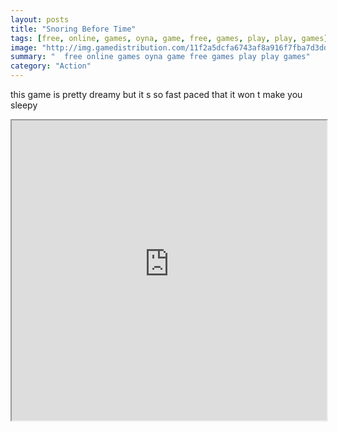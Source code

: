 ```yaml
---
layout: posts
title: "Snoring Before Time"
tags: [free, online, games, oyna, game, free, games, play, play, games]
image: "http://img.gamedistribution.com/11f2a5dcfa6743af8a916f7fba7d3ddb.jpg"
summary: "  free online games oyna game free games play play games"
category: "Action"
---
```


this game is pretty dreamy but it s so fast paced that it won t make you sleepy

<iframe width="100%" height="480px;" src="http://flash.gamedistribution.com?game=11f2a5dcfa6743af8a916f7fba7d3ddb"></iframe>